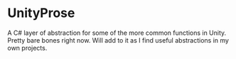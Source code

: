 UnityProse
==========

A C# layer of abstraction for some of the more common functions in Unity.  Pretty bare bones right now.  Will add to it as I find useful abstractions in my own projects.
